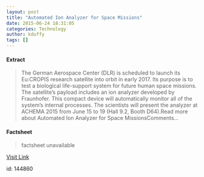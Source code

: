 ```yaml
---
layout: post
title: "Automated Ion Analyzer for Space Missions"
date: 2015-06-24 18:31:05
categories: Technology
author: kduffy
tags: []
---
```



#### Extract
>The German Aerospace Center (DLR) is scheduled to launch its Eu:CROPIS research satellite into orbit in early 2017. Its purpose is to test a biological life-support system for future human space missions. The satellite’s payload includes an ion analyzer developed by Fraunhofer. This compact device will automatically monitor all of the system’s internal processes. The scientists will present the analyzer at ACHEMA 2015 from June 15 to 19 (Hall 9.2, Booth D64).Read more about Automated Ion Analyzer for Space MissionsComments...

#### Factsheet
>factsheet unavailable

[Visit Link](http://www.pddnet.com/news/2015/06/automated-ion-analyzer-space-missions)

id:  144860
